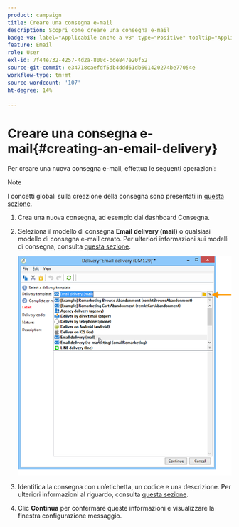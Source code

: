 ```yaml
---
product: campaign
title: Creare una consegna e-mail
description: Scopri come creare una consegna e-mail
badge-v8: label="Applicabile anche a v8" type="Positive" tooltip="Applicabile anche a Campaign v8"
feature: Email
role: User
exl-id: 7f44e732-4257-4d2a-800c-bde847e20f52
source-git-commit: e34718caefdf5db4ddd61db601420274be77054e
workflow-type: tm+mt
source-wordcount: '107'
ht-degree: 14%

---
```


# Creare una consegna e-mail{#creating-an-email-delivery}

Per creare una nuova consegna e-mail, effettua le seguenti operazioni:

>[!NOTE]
>
>I concetti globali sulla creazione della consegna sono presentati in [questa sezione](steps-about-delivery-creation-steps.md).

1. Crea una nuova consegna, ad esempio dal dashboard Consegna.
1. Seleziona il modello di consegna **Email delivery (mail)** o qualsiasi modello di consegna e-mail creato. Per ulteriori informazioni sui modelli di consegna, consulta [questa sezione](about-templates.md).

   ![](assets/s_ncs_user_wizard_email01_1.png)

1. Identifica la consegna con un’etichetta, un codice e una descrizione. Per ulteriori informazioni al riguardo, consulta [questa sezione](steps-create-and-identify-the-delivery.md#identifying-the-delivery).
1. Clic **Continua** per confermare queste informazioni e visualizzare la finestra configurazione messaggio.
